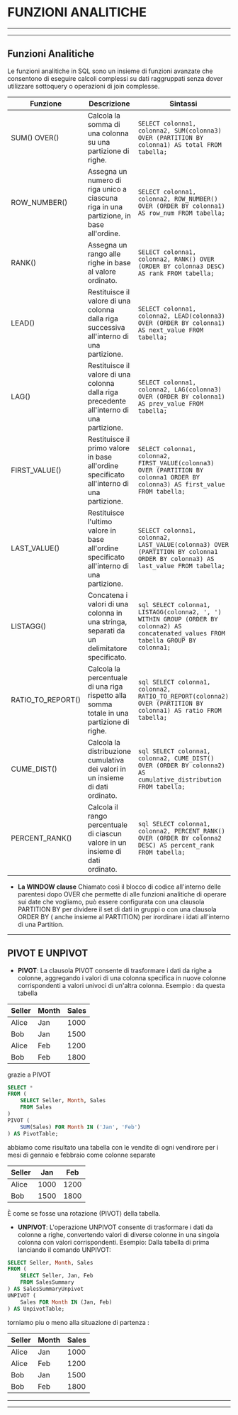 # FUNZIONI ANALITICHE 
---
---

## Funzioni Analitiche 

Le funzioni analitiche in SQL sono un insieme di funzioni avanzate che consentono di eseguire calcoli complessi su dati raggruppati senza dover utilizzare sottoquery o operazioni di join complesse. 

| Funzione       | Descrizione                                                                              | Sintassi                                                                                                                             |
|----------------|------------------------------------------------------------------------------------------|--------------------------------------------------------------------------------------------------------------------------------------|
| SUM() OVER()   | Calcola la somma di una colonna su una partizione di righe.                               | ``` SELECT colonna1, colonna2, SUM(colonna3) OVER (PARTITION BY colonna1) AS total FROM tabella; ```                            |
| ROW_NUMBER()   | Assegna un numero di riga unico a ciascuna riga in una partizione, in base all'ordine.   | ``` SELECT colonna1, colonna2, ROW_NUMBER() OVER (ORDER BY colonna1) AS row_num FROM tabella; ```                               |
| RANK()         | Assegna un rango alle righe in base al valore ordinato.                                    | ``` SELECT colonna1, colonna2, RANK() OVER (ORDER BY colonna3 DESC) AS rank FROM tabella; ```                                    |
| LEAD()         | Restituisce il valore di una colonna dalla riga successiva all'interno di una partizione. | ``` SELECT colonna1, colonna2, LEAD(colonna3) OVER (ORDER BY colonna1) AS next_value FROM tabella; ```                         |
| LAG()          | Restituisce il valore di una colonna dalla riga precedente all'interno di una partizione. | ``` SELECT colonna1, colonna2, LAG(colonna3) OVER (ORDER BY colonna1) AS prev_value FROM tabella; ```                         |
| FIRST_VALUE()  | Restituisce il primo valore in base all'ordine specificato all'interno di una partizione. | ``` SELECT colonna1, colonna2, FIRST_VALUE(colonna3) OVER (PARTITION BY colonna1 ORDER BY colonna3) AS first_value FROM tabella; ``` |
| LAST_VALUE()   | Restituisce l'ultimo valore in base all'ordine specificato all'interno di una partizione. | ``` SELECT colonna1, colonna2, LAST_VALUE(colonna3) OVER (PARTITION BY colonna1 ORDER BY colonna3) AS last_value FROM tabella; ```  |
| LISTAGG()        | Concatena i valori di una colonna in una stringa, separati da un delimitatore specificato.     | ```sql SELECT colonna1, LISTAGG(colonna2, ', ') WITHIN GROUP (ORDER BY colonna2) AS concatenated_values FROM tabella GROUP BY colonna1; ``` |
| RATIO_TO_REPORT()| Calcola la percentuale di una riga rispetto alla somma totale in una partizione di righe.    | ```sql SELECT colonna1, colonna2, RATIO_TO_REPORT(colonna2) OVER (PARTITION BY colonna1) AS ratio FROM tabella; ```                           |
| CUME_DIST()      | Calcola la distribuzione cumulativa dei valori in un insieme di dati ordinato.                  | ```sql SELECT colonna1, colonna2, CUME_DIST() OVER (ORDER BY colonna2) AS cumulative_distribution FROM tabella; ``` |
| PERCENT_RANK()   | Calcola il rango percentuale di ciascun valore in un insieme di dati ordinato.                   | ```sql SELECT colonna1, colonna2, PERCENT_RANK() OVER (ORDER BY colonna2 DESC) AS percent_rank FROM tabella; ```   |


* **La WINDOW clause**
Chiamato così il blocco di codice all'interno delle parentesi dopo OVER che permette di alle funzioni analitiche di operare sui date che vogliamo, può essere configurata con una clausola PARTITION BY per dividere il set di dati in gruppi o con una clausola ORDER BY ( anche insieme al PARTITION) per irordinare i idati all'interno di una Partition.

---

## PIVOT E UNPIVOT 

* **PIVOT**: La clausola PIVOT consente di trasformare i dati da righe a colonne, aggregando i valori di una colonna specifica in nuove colonne corrispondenti a valori univoci di un'altra colonna.
Esempio :
da questa tabella 

| Seller    | Month | Sales  |
|--------|--------|--------|
| Alice     | Jan   | 1000   |
| Bob       | Jan   | 1500   |
| Alice     | Feb   | 1200   |
| Bob       | Feb   | 1800   |


grazie a PIVOT 

```sql
SELECT *
FROM (
    SELECT Seller, Month, Sales
    FROM Sales
)
PIVOT (
    SUM(Sales) FOR Month IN ('Jan', 'Feb')
) AS PivotTable;

```
abbiamo come risultato una tabella con le vendite di ogni vendirore per i mesi di gennaio e febbraio come colonne separate


| Seller | Jan    | Feb    |
|--------|--------|--------|
| Alice  | 1000   | 1200   |
| Bob    | 1500   | 1800   |



È come se fosse una rotazione (PIVOT) della tabella.

* **UNPIVOT**: L'operazione UNPIVOT consente di trasformare i dati da colonne a righe, convertendo valori di diverse colonne in una singola colonna con valori corrispondenti.
Esempio:
Dalla tabella di prima lanciando il comando UNPIVOT: 
```sql
SELECT Seller, Month, Sales
FROM (
    SELECT Seller, Jan, Feb
    FROM SalesSummary
) AS SalesSummaryUnpivot
UNPIVOT (
    Sales FOR Month IN (Jan, Feb)
) AS UnpivotTable;

```
torniamo piu o meno alla situazione di partenza :

| Seller | Month | Sales  |
|--------|--------|--------|
| Alice  | Jan   | 1000   |
| Alice  | Feb   | 1200   |
| Bob    | Jan   | 1500   |
| Bob    | Feb   | 1800   |

----
----




